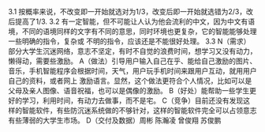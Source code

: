 3.1 按概率来说，不改变即一开始就选对为1/3，改变后即一开始就选错为2/3，改后提高了1/3.
3.2 有一定智能，但不可能让人认为他会流利的中文，因为中文有语境，不同的语境同样的文字有不同的意思，同时环境也更复杂，它的智能能够处理一些明确的指令，复杂或
不明的指令，应该还是不能很好处理。
3.3 N（需求）部分大学生沉迷网络，意志不坚定，有时不自觉的浪费时间，想学习又没有动力，懒得动，需要些激励。
A（做法）引导用户输入自己在乎、能给自己激励的图片、音乐，手机智能程序会根据时间，天气，用户玩手机时间来跟用户互动，就用用户自己的资料，或者网上
 激励语言。显然，这个做法更符合个人情况，比如可以是父母及亲人图像、语音祝福，也可以是偶像的激励。
B（好处）能帮助一些学生更好的学习，利用时间，有动力去做事，而不是宅。
C（竞争）目前还没有发现这样的智能软件，有些防沉迷系统做的不够针对，这样的智能软件完全可以占领意志有些薄弱的大学生市场。
D（交付及数据）周彬 陈瀚凌 曾俊翔 苏俊鹏
